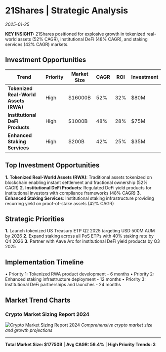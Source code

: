 # 21Shares | Strategic Analysis
*2025-01-25*

**KEY INSIGHT:** 21Shares positioned for explosive growth in tokenized real-world assets (52% CAGR), institutional DeFi (48% CAGR), and staking services (42% CAGR) markets.

## Investment Opportunities
| Trend | Priority | Market Size | CAGR | ROI | Investment |
|-------|----------|-------------|------|-----|------------|
| **Tokenized Real-World Assets (RWA)** | High | $16000B | 52% | 32% | $80M |
| **Institutional DeFi Products** | High | $1000B | 48% | 28% | $75M |
| **Enhanced Staking Services** | High | $200B | 42% | 25% | $35M |

## Top Investment Opportunities
**1.** **Tokenized Real-World Assets (RWA)**: Traditional assets tokenized on blockchain enabling instant settlement and fractional ownership (52% CAGR)
**2.** **Institutional DeFi Products**: Regulated DeFi yield products for institutional investors with compliance frameworks (48% CAGR)
**3.** **Enhanced Staking Services**: Institutional staking infrastructure providing recurring yield on proof-of-stake assets (42% CAGR)

## Strategic Priorities
**1.** Launch tokenized US Treasury ETP Q2 2025 targeting USD 500M AUM by 2026
**2.** Expand staking across all PoS ETPs with 40% staking rate by Q4 2026
**3.** Partner with Aave Arc for institutional DeFi yield products by Q3 2025

## Implementation Timeline
• Priority 1: Tokenized RWA product development - 6 months
• Priority 2: Enhanced staking infrastructure deployment - 12 months
• Priority 3: Institutional DeFi partnerships and launches - 24 months

## Market Trend Charts

### Crypto Market Sizing Report 2024
![Crypto Market Sizing Report 2024](images_20251020_150016/chart_a73d409d.jpg)
*Comprehensive crypto market size and growth projections*

---
**Total Market Size: $17750B** | **Avg CAGR: 56.4%** | **High Priority Trends: 3**